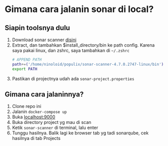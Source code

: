 # Gimana cara jalanin sonar di local?

## Siapin toolsnya dulu
1. Download sonar scanner [disini](https://docs.sonarcloud.io/advanced-setup/ci-based-analysis/sonarscanner-cli/)
2. Extract, dan tambahkan $install_directory/bin ke path config. Karena saya pakai linux, dan zshrc, saya tambahkan di `~/.zshrc`
    ```bash
    # APPEND PATH
    path+=('/home/ninoloid/populix/sonar-scanner-4.7.0.2747-linux/bin')
    export PATH
    ```
3. Pastikan di projectnya udah ada `sonar-project.properties`

## Gimana cara jalaninnya?
1. Clone repo ini
2. Jalanin `docker-compose up`
3. Buka [localhost:9000](http://localhost:9000)
4. Buka directory project yg mau di scan
5. Ketik `sonar-scanner` di terminal, lalu enter
6. Tunggu hasilnya. Balik lagi ke browser tab yg tadi sonarqube, cek hasilnya di tab Projects
